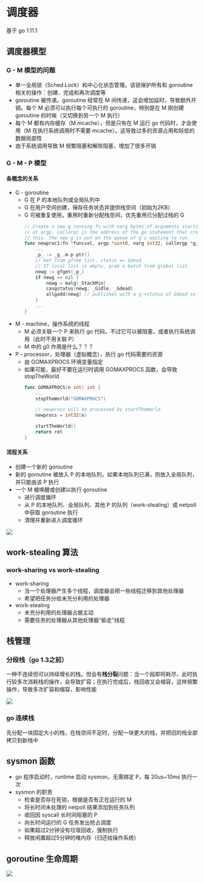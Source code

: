 # 调度器
基于 go 1.11.1
## 调度器模型
### G - M 模型的问题
- 单一全局锁（Sched.Lock）和中心化状态管理。该锁保护所有和 goroutine 相关的操作：创建、完成和再次调度等
- goroutine 被传递。goroutine 经常在 M 间传递，这会增加延时，导致额外开销。每个 M 必须可以执行每个可执行的 goroutine，特别是在 M 刚创建 goroutine 的时候（又切换到另一个 M 执行）
- 每个 M 都有内存缓存（M.mcache），但是只有在 M 运行 go 代码时，才会使用（M 在执行系统调用时不需要 mcache）。这导致过多的资源占用和较低的数据局部性
- 由于系统调用导致 M 频繁阻塞和解除阻塞，增加了很多开销

### G - M - P 模型
#### 各概念的关系
- G - goroutine
  - G 在 P 的本地队列或全局队列中
  - G 在用户空间创建，保存任务状态并提供栈空间（初始为2KB）
  - G 可被重复使用，重用时重新分配栈空间，优先重用已分配过栈的 G
	```go
	// Create a new g running fn with narg bytes of arguments starting
	// at argp. callerpc is the address of the go statement that created
	// this. The new g is put on the queue of g's waiting to run.
	func newproc1(fn *funcval, argp *uint8, narg int32, callergp *g, callerpc uintptr) {
		...
		_p_ := _g_.m.p.ptr()
		// Get from gfree list. status == Gdead
		// If local list is empty, grab a batch from global list.
		newg := gfget(_p_)
		if newg == nil {
			newg = malg(_StackMin)
			casgstatus(newg, _Gidle, _Gdead)
			allgadd(newg) // publishes with a g->status of Gdead so GC scanner doesn't look at uninitialized stack.
		}
		...
	}
	```
- M - machine，操作系统的线程
  - M 必须关联一个 P 来执行 go 代码，不过它可以被阻塞，或者执行系统调用（此时不用关联 P）
  - M 中的 g0 作用是什么？？？
- P - processor，处理器（虚拟概念），执行 go 代码需要的资源
  - 由 GOMAXPROCS 环境变量指定
  - 如果可能，最好不要在运行时调用 GOMAXPROCS 函数，会导致 stopTheWorld
	```go
	func GOMAXPROCS(n int) int {
		...
		stopTheWorld("GOMAXPROCS")

		// newprocs will be processed by startTheWorld
		newprocs = int32(n)

		startTheWorld()
		return ret
	}
	```

#### 流程关系
- 创建一个新的 goroutine
- 新的 goroutine 被放入 P 的本地队列，如果本地队列已满，则放入全局队列，并只能由该 P 执行
- 一个 M 被唤醒或创建以执行 goroutine
  - 进行调度循环
  - 从 P 的本地队列、全局队列、其他 P 的队列（work-stealing）或 netpoll 中获取 goroutine 执行
  - 清理并重新进入调度循环

![](https://zia-wiki.oss-cn-hangzhou.aliyuncs.com/19-2-13/82196733.jpg)

## work-stealing 算法
### work-sharing vs work-stealing
- work-sharing
  - 当一个处理器产生多个线程，调度器会把一些线程迁移到其他处理器
  - 希望把任务分给未充分利用的处理器
- work-stealing
  - 未充分利用的处理器占据主动
  - 需要任务的处理器从其他处理器“偷走”线程

## 栈管理
### 分段栈（go 1.3之前）
一种不连续但可以持续增长的栈。但会有**栈分裂**问题：当一个段即将耗尽，此时执行较多次消耗栈的操作，会导致扩容；在执行完成后，栈回收又会缩容，这样频繁操作，导致多次扩容和缩容，影响性能

![](https://zia-wiki.oss-cn-hangzhou.aliyuncs.com/19-2-13/40598926.jpg)

### go 连续栈
先分配一块固定大小的栈，在栈空间不足时，分配一块更大的栈，并把旧的栈全部拷贝到新栈中

## sysmon 函数
- go 程序启动时，runtime 启动 sysmon，无需绑定 P，每 20us~10ms 执行一次
- sysmon 的职责
  - 检查是否存在死锁，根据是否有正在运行的 M
  - 将长时间未处理的 netpoll 结果添加到任务队列
  - 收回因 syscall 长时间阻塞的 P
  - 向长时间运行的 G 任务发出抢占调度
  - 如果超过2分钟没有垃圾回收，强制执行
  - 释放闲置超过5分钟的堆内存（归还给操作系统）

## goroutine 生命周期
![](https://zia-wiki.oss-cn-hangzhou.aliyuncs.com/19-2-14/53166914.jpg)
